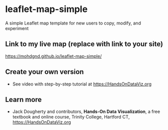 # leaflet-map-simple
A simple Leaflet map template for new users to copy, modify, and experiment

## Link to my live map (replace with link to your site)

https://mohdgnd.github.io/leaflet-map-simple/

## Create your own version
- See video with step-by-step tutorial at https://HandsOnDataViz.org

## Learn more
- Jack Dougherty and contributors, **Hands-On Data Visualization**, a free textbook and online course, Trinity College, Hartford CT, https://HandsOnDataViz.org
